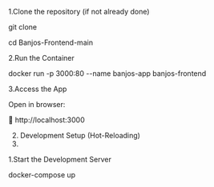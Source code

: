 1.Clone the repository (if not already done)

git clone <your-repo-url>

cd Banjos-Frontend-main

2.Run the Container

docker run -p 3000:80 --name banjos-app banjos-frontend

3.Access the App

Open in browser:

🔗 http://localhost:3000

2. Development Setup (Hot-Reloading)
3. 
1.Start the Development Server

docker-compose up



